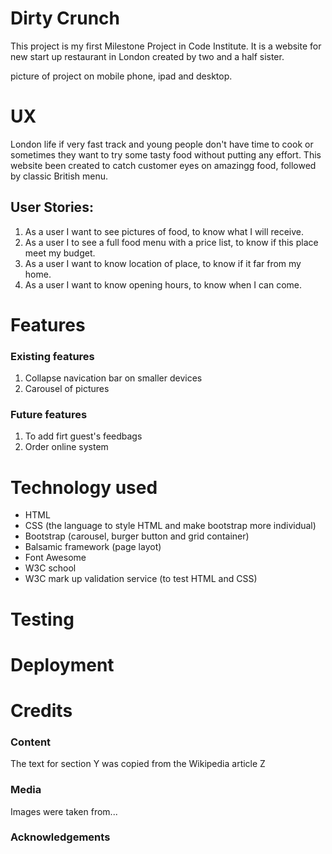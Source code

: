 # Dirty Crunch #

This project is my first Milestone Project in Code Institute. 
It is a website for new start up restaurant in London created by two and a half sister. 


picture of project on mobile phone, ipad and desktop.

# UX #

London life if very fast track and young people don't have time to cook or sometimes they want to try some tasty food without putting any effort.
This website been created to catch customer eyes on amazingg food, followed by classic British menu.

## User Stories: ##
1. As a user I want to see pictures of food, to know what I will receive.
2. As a user I to see a full food menu with a price list, to know if this place meet my budget.
3. As a user I want to know location of place, to know if it far from my home.
4. As a user I want to know opening hours, to know when I can come.

# Features #

### Existing features ###
1. Collapse navication bar on smaller devices
2. Carousel of pictures

### Future features ###
1. To add firt guest's feedbags 
2. Order online system

# Technology used #
- HTML 
- CSS (the language to style HTML and make bootstrap more individual)
- Bootstrap (carousel, burger button and grid container)
- Balsamic framework (page layot)
- Font Awesome
- W3C school
- W3C mark up validation service (to test HTML and CSS)

# Testing #

# Deployment #

# Credits # 

### Content ###
The text for section Y was copied from the Wikipedia article Z

### Media ###
Images were taken from...

### Acknowledgements ###